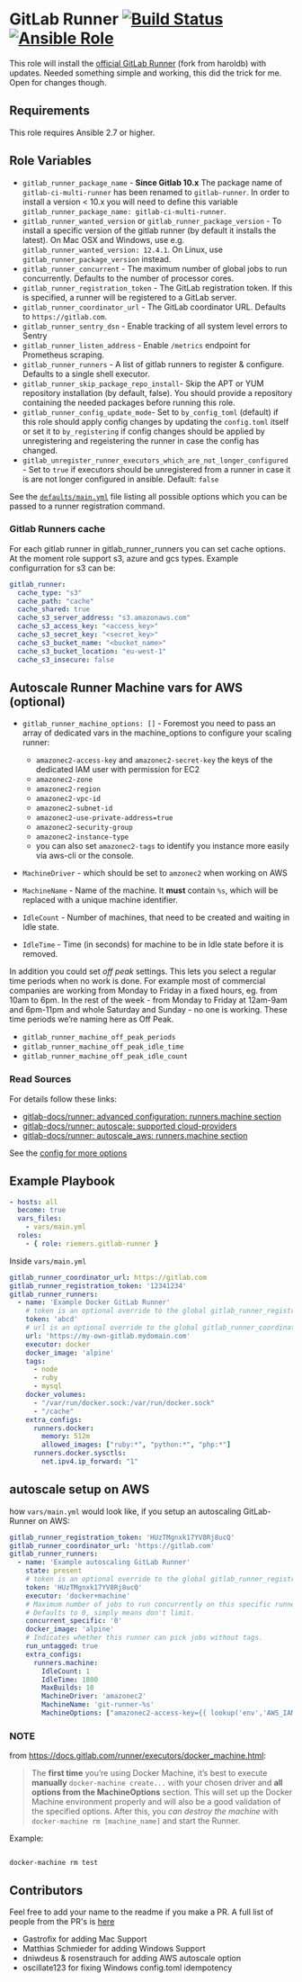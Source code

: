GitLab Runner [![Build Status](https://api.travis-ci.org/riemers/ansible-gitlab-runner.svg?branch=master)](https://travis-ci.org/riemers/ansible-gitlab-runner) [![Ansible Role](https://img.shields.io/badge/role-riemers.gitlab--runner-blue.svg?maxAge=2592000)](https://galaxy.ansible.com/riemers/gitlab-runner/)
=============

This role will install the [official GitLab Runner](https://gitlab.com/gitlab-org/gitlab-runner)
(fork from haroldb) with updates. Needed something simple and working, this did the trick for me. Open for changes though.

Requirements
------------

This role requires Ansible 2.7 or higher.

Role Variables
--------------

- `gitlab_runner_package_name` - **Since Gitlab 10.x** The package name of `gitlab-ci-multi-runner` has been renamed to `gitlab-runner`. In order to install a version < 10.x you will need to define this variable `gitlab_runner_package_name: gitlab-ci-multi-runner`.
- `gitlab_runner_wanted_version` or `gitlab_runner_package_version` - To install a specific version of the gitlab runner (by default it installs the latest).
On Mac OSX and Windows, use e.g. `gitlab_runner_wanted_version: 12.4.1`.
On Linux, use `gitlab_runner_package_version` instead.
- `gitlab_runner_concurrent` - The maximum number of global jobs to run concurrently. Defaults to the number of processor cores.
- `gitlab_runner_registration_token` - The GitLab registration token. If this is specified, a runner will be registered to a GitLab server.
- `gitlab_runner_coordinator_url` - The GitLab coordinator URL. Defaults to `https://gitlab.com`.
- `gitlab_runner_sentry_dsn` - Enable tracking of all system level errors to Sentry
- `gitlab_runner_listen_address` - Enable `/metrics` endpoint for Prometheus scraping.
- `gitlab_runner_runners` - A list of gitlab runners to register & configure. Defaults to a single shell executor.
- `gitlab_runner_skip_package_repo_install`- Skip the APT or YUM repository installation (by default, false). You should provide a repository containing the needed packages before running this role.
- `gitlab_runner_config_update_mode`- Set to `by_config_toml` (default) if this role should apply config changes by updating the `config.toml` itself or set it to `by_registering` if config changes should be applied by unregistering and regeistering the runner in case the config has changed.
- `gitlab_unregister_runner_executors_which_are_not_longer_configured` - Set to `true` if executors should be unregistered from a runner in case it is are not longer configured in ansible. Default: `false`

See the [`defaults/main.yml`](https://github.com/riemers/ansible-gitlab-runner/blob/master/defaults/main.yml) file listing all possible options which you can be passed to a runner registration command.

### Gitlab Runners cache
For each gitlab runner in gitlab_runner_runners you can set cache options. At the moment role support s3, azure and gcs types.
Example configurration for s3 can be:
```yaml
gitlab_runner:
  cache_type: "s3"
  cache_path: "cache"
  cache_shared: true
  cache_s3_server_address: "s3.amazonaws.com"
  cache_s3_access_key: "<access_key>"
  cache_s3_secret_key: "<secret_key>"
  cache_s3_bucket_name: "<bucket_name>"
  cache_s3_bucket_location: "eu-west-1"
  cache_s3_insecure: false
```

## Autoscale Runner Machine vars for AWS (optional)

- `gitlab_runner_machine_options: []` - Foremost you need to pass an array of dedicated vars in the machine_options to configure your scaling runner:

  + `amazonec2-access-key` and `amazonec2-secret-key` the keys of the dedicated IAM user with permission for EC2
  + `amazonec2-zone`
  + `amazonec2-region`
  + `amazonec2-vpc-id`
  + `amazonec2-subnet-id`
  + `amazonec2-use-private-address=true`
  + `amazonec2-security-group`
  + `amazonec2-instance-type`
  + you can also set `amazonec2-tags` to identify you instance more easily via aws-cli or the console.

- `MachineDriver` - which should be set to `amzonec2` when working on AWS
- `MachineName` - Name of the machine. It **must** contain `%s`, which will be replaced with a unique machine identifier.
- `IdleCount` - Number of machines, that need to be created and waiting in Idle state.
- `IdleTime` - Time (in seconds) for machine to be in Idle state before it is removed.

In addition you could set *off peak* settings. This lets you select a regular time periods when no work is done. For example most of commercial companies are working from Monday to Friday in a fixed hours, eg. from 10am to 6pm. In the rest of the week - from Monday to Friday at 12am-9am and 6pm-11pm and whole Saturday and Sunday - no one is working. These time periods we’re naming here as Off Peak.

- `gitlab_runner_machine_off_peak_periods`
- `gitlab_runner_machine_off_peak_idle_time`
- `gitlab_runner_machine_off_peak_idle_count`

### Read Sources
For details follow these links:

- [gitlab-docs/runner: advanced configuration: runners.machine section](https://docs.gitlab.com/runner/configuration/advanced-configuration.html#the-runnersmachine-section)
- [gitlab-docs/runner: autoscale: supported cloud-providers](https://docs.gitlab.com/runner/configuration/autoscale.html#supported-cloud-providers)
- [gitlab-docs/runner: autoscale_aws: runners.machine section](https://docs.gitlab.com/runner/configuration/runner_autoscale_aws/#the-runnersmachine-section)

See the [config for more options](https://github.com/riemers/ansible-gitlab-runner/blob/master/tasks/register-runner.yml)

Example Playbook
----------------
```yaml
- hosts: all
  become: true
  vars_files:
    - vars/main.yml
  roles:
    - { role: riemers.gitlab-runner }
```

Inside `vars/main.yml`
```yaml
gitlab_runner_coordinator_url: https://gitlab.com
gitlab_runner_registration_token: '12341234'
gitlab_runner_runners:
  - name: 'Example Docker GitLab Runner'
    # token is an optional override to the global gitlab_runner_registration_token
    token: 'abcd'
    # url is an optional override to the global gitlab_runner_coordinator_url
    url: 'https://my-own-gitlab.mydomain.com'
    executor: docker
    docker_image: 'alpine'
    tags:
      - node
      - ruby
      - mysql
    docker_volumes:
      - "/var/run/docker.sock:/var/run/docker.sock"
      - "/cache"
    extra_configs:
      runners.docker:
        memory: 512m
        allowed_images: ["ruby:*", "python:*", "php:*"]
      runners.docker.sysctls:
        net.ipv4.ip_forward: "1"
```

## autoscale setup on AWS
how `vars/main.yml` would look like, if you setup an autoscaling GitLab-Runner on AWS:

```yaml
gitlab_runner_registration_token: 'HUzTMgnxk17YV8Rj8ucQ'
gitlab_runner_coordinator_url: 'https://gitlab.com'
gitlab_runner_runners:
  - name: 'Example autoscaling GitLab Runner'
    state: present
    # token is an optional override to the global gitlab_runner_registration_token
    token: 'HUzTMgnxk17YV8Rj8ucQ'
    executor: 'docker+machine'
    # Maximum number of jobs to run concurrently on this specific runner.
    # Defaults to 0, simply means don't limit.
    concurrent_specific: '0'
    docker_image: 'alpine'
    # Indicates whether this runner can pick jobs without tags.
    run_untagged: true
    extra_configs:
      runners.machine:
        IdleCount: 1
        IdleTime: 1800
        MaxBuilds: 10
        MachineDriver: 'amazonec2'
        MachineName: 'git-runner-%s'
        MachineOptions: ["amazonec2-access-key={{ lookup('env','AWS_IAM_ACCESS_KEY') }}", "amazonec2-secret-key={{ lookup('env','AWS_IAM_SECRET_KEY') }}", "amazonec2-zone={{ lookup('env','AWS_EC2_ZONE') }}", "amazonec2-region={{ lookup('env','AWS_EC2_REGION') }}", "amazonec2-vpc-id={{ lookup('env','AWS_VPC_ID') }}", "amazonec2-subnet-id={{ lookup('env','AWS_SUBNET_ID') }}", "amazonec2-use-private-address=true", "amazonec2-tags=gitlab-runner", "amazonec2-security-group={{ lookup('env','AWS_EC2_SECURITY_GROUP') }}", "amazonec2-instance-type={{ lookup('env','AWS_EC2_INSTANCE_TYPE') }}"]

```

### NOTE
from https://docs.gitlab.com/runner/executors/docker_machine.html:

>The **first time** you’re using Docker Machine, it’s best to execute **manually** `docker-machine create...` with your chosen driver and **all options from the MachineOptions** section. This will set up the Docker Machine environment properly and will also be a good validation of the specified options. After this, you *can destroy the machine* with `docker-machine rm [machine_name]` and start the Runner.

Example:

```docker-machine create -d amazonec2 --amazonec2-zone=a --amazonec2-region=us-east-1 --amazonec2-vpc-id=vpc-11111111 --amazonec2-subnet-id=subnet-1111111 --amazonec2-use-private-address=true --amazonec2-tags=gitlab-runner --amazonec2-instance-type=t3.medium test

docker-machine rm test
```

Contributors
------------
Feel free to add your name to the readme if you make a PR. A full list of people from the PR's is [here](https://github.com/riemers/ansible-gitlab-runner/pulls?q=is%3Apr+is%3Aclosed)

- Gastrofix for adding Mac Support
- Matthias Schmieder for adding Windows Support
- dniwdeus & rosenstrauch for adding AWS autoscale option
- oscillate123 for fixing Windows config.toml idempotency

